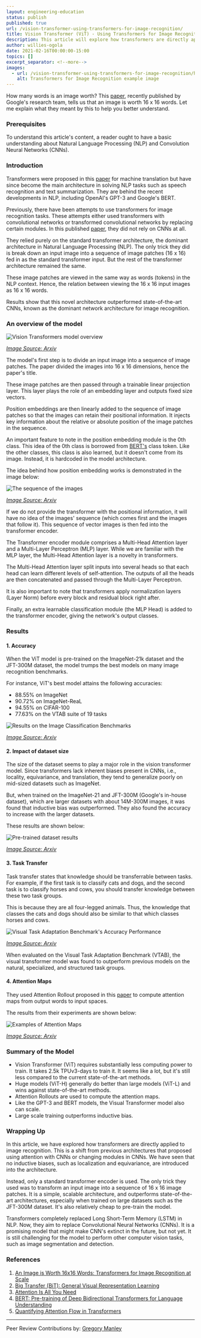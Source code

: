 ```yaml
---
layout: engineering-education
status: publish
published: true
url: /vision-transformer-using-transformers-for-image-recognition/
title: Vision Transformer (ViT) - Using Transformers for Image Recognition
description: This article will explore how transformers are directly applied to image recognition. This is a shift from previous architectures that proposed using attention with CNNs or changing modules in CNNs.
author: willies-ogola
date: 2021-02-16T00:00:00-15:00
topics: []
excerpt_separator: <!--more-->
images:
  - url: /vision-transformer-using-transformers-for-image-recognition/hero.jpg
    alt: Transformers for Image Recognition example image
---
```

How many words is an image worth? This [paper](https://arxiv.org/abs/2010.11929), recently published by Google's research team, tells us that an image is worth 16 x 16 words. Let me explain what they meant by this to help you better understand.
<!--more-->
### Prerequisites
To understand this article's content, a reader ought to have a basic understanding about Natural Language Processing (NLP) and Convolution Neural Networks (CNNs). 

### Introduction
Transformers were proposed in this [paper](https://papers.nips.cc/paper/2017/file/3f5ee243547dee91fbd053c1c4a845aa-Paper.pdf) for machine translation but have since become the main architecture in solving NLP tasks such as speech recognition and text summarization. They are behind the recent developments in NLP, including OpenAI's GPT-3 and Google's BERT.

Previously, there have been attempts to use transformers for image recognition tasks. These attempts either used transformers with convolutional networks or transformed convolutional networks by replacing certain modules. In this published [paper](https://arxiv.org/abs/2010.11929), they did not rely on CNNs at all. 

They relied purely on the standard transformer architecture, the dominant architecture in Natural Language Processing (NLP). The only trick they did is break down an input image into a sequence of image patches (16 x 16) fed in as the standard transformer input. But the rest of the transformer architecture remained the same.

These image patches are viewed in the same way as words (tokens) in the NLP context. Hence, the relation between viewing the 16 x 16 input images as 16 x 16 words.

Results show that this novel architecture outperformed state-of-the-art CNNs, known as the dominant network architecture for image recognition.  

### An overview of the model
![Vision Transformers model overview](/vision-transformer-using-transformers-for-image-recognition/vision-transformer-model-overview.PNG)

*[Image Source: Arxiv](https://arxiv.org/pdf/2010.11929.pdf)*

The model's first step is to divide an input image into a sequence of image patches. The paper divided the images into 16 x 16 dimensions, hence the paper's title. 

These image patches are then passed through a trainable linear projection layer. This layer plays the role of an embedding layer and outputs fixed size vectors. 

Position embeddings are then linearly added to the sequence of image patches so that the images can retain their positional information. It injects key information about the relative or absolute position of the image patches in the sequence.

An important feature to note in the position embedding module is the 0th class. This idea of the 0th class is borrowed from [BERT's](https://arxiv.org/pdf/1810.04805.pdf) class token. Like the other classes, this class is also learned, but it doesn't come from its image. Instead, it is hardcoded in the model architecture.

The idea behind how position embedding works is demonstrated in the image below:

![The sequence of the images](/vision-transformer-using-transformers-for-image-recognition/image-sequence.PNG)

*[Image Source: Arxiv](https://arxiv.org/pdf/2010.11929.pdf)*

If we do not provide the transformer with the positional information, it will have no idea of the images' sequence (which comes first and the images that follow it). This sequence of vector images is then fed into the transformer encoder. 

The Transformer encoder module comprises a Multi-Head Attention layer and a Multi-Layer Perceptron (MLP) layer. While we are familiar with the MLP layer, the Multi-Head Attention layer is a novelty in transformers. 

The Multi-Head Attention layer split inputs into several heads so that each head can learn different levels of self-attention. The outputs of all the heads are then concatenated and passed through the Multi-Layer Perceptron. 

It is also important to note that transformers apply normalization layers (Layer Norm) before every block and residual block right after.

Finally, an extra learnable classification module (the MLP Head) is added to the transformer encoder, giving the network's output classes.

### Results
#### 1. Accuracy
When the ViT model is pre-trained on the ImageNet-21k dataset and the JFT-300M dataset, the model trumps the best models on many image recognition benchmarks. 

For instance, ViT's best model attains the following accuracies:
- 88.55% on ImageNet
- 90.72% on ImageNet-ReaL
- 94.55% on CIFAR-100
- 77.63% on the VTAB suite of 19 tasks

![Results on the Image Classification Benchmarks](/vision-transformer-using-transformers-for-image-recognition/main-results.PNG)

*[Image Source: Arxiv](https://arxiv.org/pdf/2010.11929.pdf)*

#### 2. Impact of dataset size
The size of the dataset seems to play a major role in the vision transformer model. Since transformers lack inherent biases present in CNNs, i.e., locality, equivariance, and translation, they tend to generalize poorly on mid-sized datasets such as ImageNet. 

But, when trained on the ImageNet-21 and JFT-300M (Google's in-house dataset), which are larger datasets with about 14M-300M images, it was found that inductive bias was outperformed. They also found the accuracy to increase with the larger datasets.

These results are shown below:

![Pre-trained dataset results](/vision-transformer-using-transformers-for-image-recognition/pre-trained-dataset-results.PNG)

*[Image Source: Arxiv](https://arxiv.org/pdf/2010.11929.pdf)*

#### 3. Task Transfer
Task transfer states that knowledge should be transferrable between tasks. For example, if the first task is to classify cats and dogs, and the second task is to classify horses and cows, you should transfer knowledge between these two task groups. 

This is because they are all four-legged animals. Thus, the knowledge that classes the cats and dogs should also be similar to that which classes horses and cows.

![Visual Task Adaptation Benchmark's Accuracy Performance](/vision-transformer-using-transformers-for-image-recognition/vtab-accuracy-performance.PNG)

*[Image Source: Arxiv](https://arxiv.org/pdf/2010.11929.pdf)*

When evaluated on the Visual Task Adaptation Benchmark (VTAB), the visual transformer model was found to outperform previous models on the natural, specialized, and structured task groups.

#### 4. Attention Maps
They used Attention Rollout proposed in this [paper](https://arxiv.org/pdf/2005.00928.pdf) to compute attention maps from output words to input spaces. 

The results from their experiments are shown below:

![Examples of Attention Maps](/vision-transformer-using-transformers-for-image-recognition/examples-of-attention-maps.PNG)

*[Image Source: Arxiv](https://arxiv.org/pdf/2010.11929.pdf)*

### Summary of the Model
- Vision Transformer (ViT) requires substantially less computing power to train. It takes 2.5k TPUv3-days to train it. It seems like a lot, but it's still less compared to the current state-of-the-art methods.
- Huge models (ViT-H) generally do better than large models (ViT-L) and wins against state-of-the-art methods.
- Attention Rollouts are used to compute the attention maps.
- Like the GPT-3 and BERT models, the Visual Transformer model also can scale.
- Large scale training outperforms inductive bias.

### Wrapping Up
In this article, we have explored how transformers are directly applied to image recognition. This is a shift from previous architectures that proposed using attention with CNNs or changing modules in CNNs. We have seen that no inductive biases, such as localization and equivariance, are introduced into the architecture. 

Instead, only a standard transformer encoder is used. The only trick they used was to transform an input image into a sequence of 16 x 16 image patches. It is a simple, scalable architecture, and outperforms state-of-the-art architectures, especially when trained on large datasets such as the JFT-300M dataset. It's also relatively cheap to pre-train the model.

Transformers completely replaced Long Short-Term Memory (LSTM) in NLP. Now, they aim to replace Convolutional Neural Networks (CNNs). It is a promising model that might make CNN's extinct in the future, but not yet. It is still challenging for the model to perform other computer vision tasks, such as image segmentation and detection.

### References
1. [An Image is Worth 16x16 Words: Transformers for Image Recognition at Scale](https://arxiv.org/abs/2010.11929)
2. [Big Transfer (BiT): General Visual Representation Learning](https://arxiv.org/pdf/1912.11370.pdf)
3. [Attention Is All You Need](https://papers.nips.cc/paper/2017/file/3f5ee243547dee91fbd053c1c4a845aa-Paper.pdf)
4. [BERT: Pre-training of Deep Bidirectional Transformers for Language Understanding](https://arxiv.org/pdf/1810.04805.pdf) 
5. [Quantifying Attention Flow in Transformers](https://arxiv.org/pdf/2005.00928.pdf)

---
Peer Review Contributions by: [Gregory Manley](/authors/gregory-manley/)
